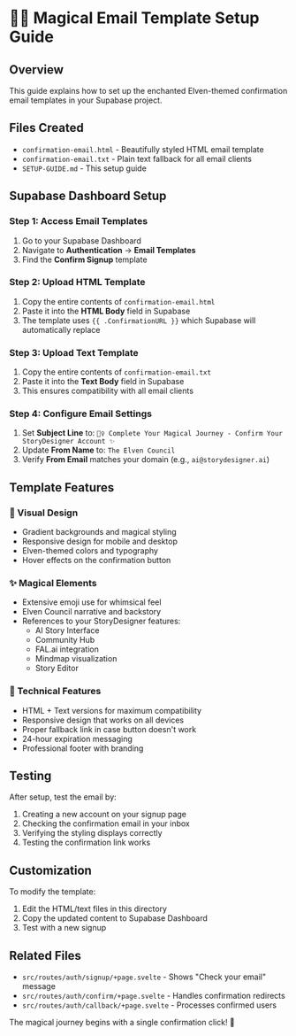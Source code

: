 # 🧝‍♀️ Magical Email Template Setup Guide

## Overview
This guide explains how to set up the enchanted Elven-themed confirmation email templates in your Supabase project.

## Files Created
- `confirmation-email.html` - Beautifully styled HTML email template
- `confirmation-email.txt` - Plain text fallback for all email clients
- `SETUP-GUIDE.md` - This setup guide

## Supabase Dashboard Setup

### Step 1: Access Email Templates
1. Go to your Supabase Dashboard
2. Navigate to **Authentication** → **Email Templates**
3. Find the **Confirm Signup** template

### Step 2: Upload HTML Template
1. Copy the entire contents of `confirmation-email.html`
2. Paste it into the **HTML Body** field in Supabase
3. The template uses `{{ .ConfirmationURL }}` which Supabase will automatically replace

### Step 3: Upload Text Template  
1. Copy the entire contents of `confirmation-email.txt`
2. Paste it into the **Text Body** field in Supabase
3. This ensures compatibility with all email clients

### Step 4: Configure Email Settings
1. Set **Subject Line** to: `🧝‍♀️ Complete Your Magical Journey - Confirm Your StoryDesigner Account ✨`
2. Update **From Name** to: `The Elven Council`
3. Verify **From Email** matches your domain (e.g., `ai@storydesigner.ai`)

## Template Features

### 🎨 Visual Design
- Gradient backgrounds and magical styling  
- Responsive design for mobile and desktop
- Elven-themed colors and typography
- Hover effects on the confirmation button

### ✨ Magical Elements
- Extensive emoji use for whimsical feel
- Elven Council narrative and backstory
- References to your StoryDesigner features:
  - AI Story Interface
  - Community Hub  
  - FAL.ai integration
  - Mindmap visualization
  - Story Editor

### 📱 Technical Features
- HTML + Text versions for maximum compatibility
- Responsive design that works on all devices
- Proper fallback link in case button doesn't work
- 24-hour expiration messaging
- Professional footer with branding

## Testing
After setup, test the email by:
1. Creating a new account on your signup page
2. Checking the confirmation email in your inbox
3. Verifying the styling displays correctly
4. Testing the confirmation link works

## Customization
To modify the template:
1. Edit the HTML/text files in this directory
2. Copy the updated content to Supabase Dashboard
3. Test with a new signup

## Related Files
- `src/routes/auth/signup/+page.svelte` - Shows "Check your email" message
- `src/routes/auth/confirm/+page.svelte` - Handles confirmation redirects
- `src/routes/auth/callback/+page.svelte` - Processes confirmed users

The magical journey begins with a single confirmation click! 🌟